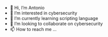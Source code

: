 - 👋 Hi, I’m Antonio
- 👀 I’m interested in cybersecurity
- 🌱 I’m currently learning scripting language
- 💞️ I’m looking to collaborate on cybersecurity
- 📫 How to reach me ...

<!---
micaleao/micaleao is a ✨ special ✨ repository because its `README.md` (this file) appears on your GitHub profile.
You can click the Preview link to take a look at your changes.
--->
